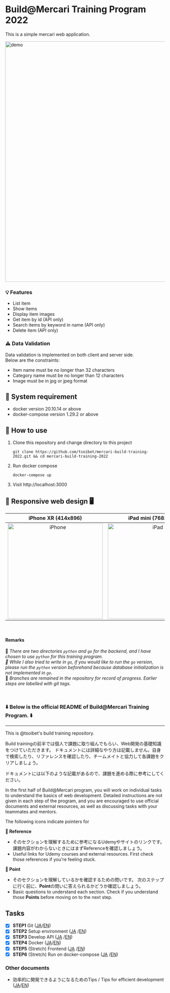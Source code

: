 # Build@Mercari Training Program 2022

This is a simple mercari web application.

<img width="756" alt="demo" src="https://user-images.githubusercontent.com/59286368/169643908-e40ae1a6-07cb-4394-a466-e3c6ee9ccf79.png">

### :bulb: Features
- List item
- Show items
- Display item images
- Get item by id (API only)
- Search items by keyword in name (API only)
- Delete item (API only)

### :warning: Data Validation
Data validation is implemented on both client and server side.  
Below are the constraints:  
- Item name must be no longer than 32 characters  
- Category name must be no longer than 12 characters  
- Image must be in jpg or jpeg format  

## :whale: System requirement

- docker version 20.10.14 or above
- docker-compose version 1.29.2 or above

## :beginner: How to use

1. Clone this repository and change directory to this project
   ```
   git clone https://github.com/tsoibet/mercari-build-training-2022.git && cd mercari-build-training-2022
   ```
2. Run docker compose
   ```
   docker-compose up
   ```
3. Visit http://localhost:3000


## :iphone: Responsive web design :desktop_computer:

| iPhone XR (414x896) | iPad mini (768x1024) | Desktop (1333x1000) |
| :---: | :---: | :---: |
| <img height="300" alt="iPhone" src="https://user-images.githubusercontent.com/59286368/169643854-c589faa3-0170-4018-81ab-9d8ce2c26219.png"> | <img height="300" alt="iPad" src="https://user-images.githubusercontent.com/59286368/169643860-a5a65b20-858f-44e1-a91b-a0051a3a224f.png"> | <img height="300" alt="Desktop" src="https://user-images.githubusercontent.com/59286368/169643864-668bb834-775e-44ee-be55-3af7147b11f0.png"> |

<br/>

#### Remarks 

:pushpin: *There are two directories `python` and `go` for the backend, and I have chosen to use `python` for this training program.  
:pushpin: While I also tried to write in `go`, if you would like to run the `go` version, please run the `python` version beforehand because database initialization is not implemented in `go`.*  
:pushpin: *Branches are remained in the repository for record of progress. Earlier steps are labelled with git tags.*  

<br/>

### :arrow_down: Below is the official README of Build@Mercari Training Program. :arrow_down:

-----


This is @tsoibet's build training repository.

Build trainingの前半では個人で課題に取り組んでもらい、Web開発の基礎知識をつけていただきます。
ドキュメントには詳細なやり方は記載しません。自身で検索したり、リファレンスを確認したり、チームメイトと協力して各課題をクリアしましょう。

ドキュメントには以下のような記載があるので、課題を進める際に参考にしてください。

In the first half of Build@Mercari program, you will work on individual tasks to understand the basics of web development. Detailed instructions are not given in each step of the program, and you are encouraged to use official documents and external resources, as well as discussing tasks with your teammates and mentors.

The following icons indicate pointers for 

**:book: Reference**

* そのセクションを理解するために参考になるUdemyやサイトのリンクです。課題内容がわからないときにはまずReferenceを確認しましょう。
* Useful links for Udemy courses and external resources. First check those references if you're feeling stuck.

**:beginner: Point**

* そのセクションを理解しているかを確認するための問いです。 次のステップに行く前に、**Point**の問いに答えられるかどうか確認しましょう。
* Basic questions to understand each section. Check if you understand those **Points** before moving on to the next step.

## Tasks

- [x] **STEP1** Git ([JA](document/step1.ja.md)/[EN](document/step1.en.md))
- [x] **STEP2** Setup environment ([JA](document/step2.ja.md)
  /[EN](document/step2.en.md))
- [x] **STEP3** Develop API ([JA](document/step3.ja.md)
  /[EN](document/step3.en.md))
- [x] **STEP4** Docker ([JA](document/step4.ja.md)/[EN](document/step4.en.md))
- [x] **STEP5** (Stretch) Frontend ([JA](document/step5.ja.md)
  /[EN](document/step5.en.md))
- [x] **STEP6** (Stretch)  Run on docker-compose ([JA](document/step6.ja.md)
  /[EN](document/step6.en.md))

### Other documents

- 効率的に開発できるようになるためのTips / Tips for efficient development ([JA](document/tips.ja.md)/[EN](document/tips.en.md))
